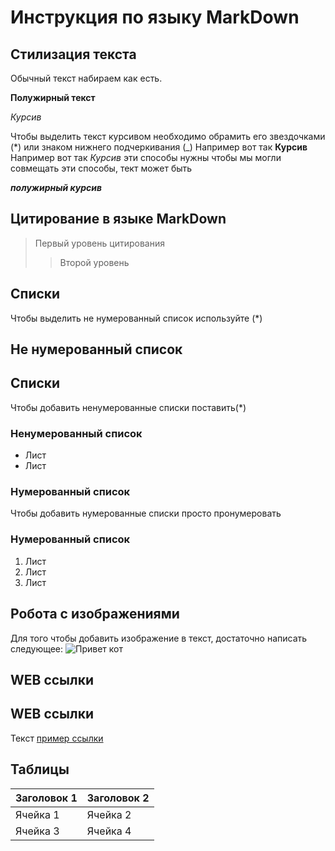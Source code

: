 # Инструкция по языку MarkDown #

## Стилизация текста ##

Обычный текст набираем как есть.


**Полужирный текст**

*Курсив*

Чтобы выделить текст курсивом необходимо 
обрамить его звездочками (*) или знаком нижнего подчеркивания (_) Например вот так **Курсив**
Например вот так _Курсив_
эти способы нужны чтобы мы могли совмещать эти способы, тект может быть 

_**полужирный курсив**_

## Цитирование в языке MarkDown

> Первый уровень цитирования
>> Второй уровень

## Списки ##
Чтобы выделить не нумерованный список используйте (*)

## Не нумерованный список
## Списки

Чтобы добавить ненумерованные списки поставить(*)

### Ненумерованный список

* Лист
* Лист

### Нумерованный список 

Чтобы добавить нумерованные списки просто пронумеровать

### Нумерованный список ###
1. Лист
2. Лист
3. Лист

## Робота с изображениями ##

Для того чтобы добавить изображение в текст,
достаточно написать следующее:
![Привет кот](cat.PNG)

## WEB ссылки

## WEB ссылки 
Текст [пример ссылки](http.example.com "Всплывающая подсказка")

## Таблицы ##

| Заголовок 1 | Заголовок 2 |
|-------------|-------------|
| Ячейка 1    | Ячейка 2    |
| Ячейка 3    | Ячейка 4    |

